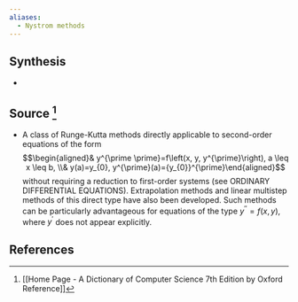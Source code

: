 ```yaml
---
aliases:
  - Nystrom methods
---
```

## Synthesis
- 
## Source [^1]
- A class of Runge-Kutta methods directly applicable to second-order equations of the form$$\begin{aligned}& y^{\prime \prime}=f\left(x, y, y^{\prime}\right), a \leq x \leq b, \\& y(a)=y_{0}, y^{\prime}(a)={y_{0}}^{\prime}\end{aligned}$$without requiring a reduction to first-order systems (see ORDINARY DIFFERENTIAL EQUATIONS). Extrapolation methods and linear multistep methods of this direct type have also been developed. Such methods can be particularly advantageous for equations of the type $y^{\prime \prime}=f(x, y)$, where $y^{\prime}$ does not appear explicitly.
## References

[^1]: [[Home Page - A Dictionary of Computer Science 7th Edition by Oxford Reference]]